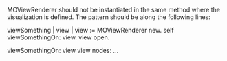 MOViewRenderer should not be instantiated in the same method where the visualization is defined. The pattern should be along the following lines:
	
viewSomething
	| view |
	view := MOViewRenderer new.
	self viewSomethingOn: view.
	view open.
	
viewSomethingOn: view
	view nodes: ... 